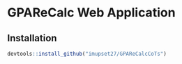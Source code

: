 # GPAReCalc Web Application


## Installation

``` r
devtools::install_github("imupset27/GPAReCalcCoTs")
```
